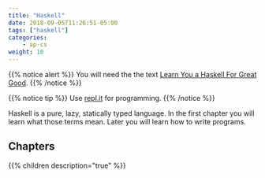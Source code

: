 ```yaml
---
title: "Haskell"
date: 2018-09-05T11:26:51-05:00
tags: ["haskell"]
categories:
    - ap-cs
weight: 10
---
```


{{% notice alert %}}
You will need the the text [Learn You a Haskell For Great
Good](http://learnyouahaskell.com/).
{{% /notice %}}

{{% notice tip %}}
Use [repl.it](https://repl.it/languages/haskell) for programming.
{{% /notice %}}

Haskell is a pure, lazy, statically typed language. 
In the first chapter you will learn what those terms mean.
Later you will learn how to write programs.

## Chapters

{{% children description="true" %}}

